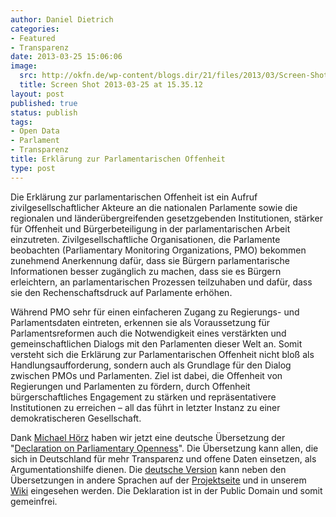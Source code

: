 ```yaml
---
author: Daniel Dietrich
categories:
- Featured
- Transparenz
date: 2013-03-25 15:06:06
image:
  src: http://okfn.de/wp-content/blogs.dir/21/files/2013/03/Screen-Shot-2013-03-25-at-15.35.12.png
  title: Screen Shot 2013-03-25 at 15.35.12
layout: post
published: true
status: publish
tags:
- Open Data
- Parlament
- Transparenz
title: Erklärung zur Parlamentarischen Offenheit
type: post
---
```


Die Erklärung zur parlamentarischen Offenheit ist ein Aufruf zivilgesellschaftlicher Akteure an die nationalen Parlamente sowie die regionalen und länderübergreifenden gesetzgebenden Institutionen, stärker für Offenheit und Bürgerbeteiligung in der parlamentarischen Arbeit einzutreten. Zivilgesellschaftliche Organisationen, die Parlamente beobachten (Parliamentary Monitoring Organizations, PMO) bekommen zunehmend Anerkennung dafür, dass sie Bürgern parlamentarische Informationen besser zugänglich zu machen, dass sie es Bürgern erleichtern, an parlamentarischen Prozessen teilzuhaben und dafür, dass sie den Rechenschaftsdruck auf Parlamente erhöhen. 

Während PMO sehr für einen einfacheren Zugang zu Regierungs- und Parlamentsdaten eintreten, erkennen sie als Voraussetzung für Parlamentsreformen auch die Notwendigkeit eines verstärkten und gemeinschaftlichen Dialogs mit den Parlamenten dieser Welt an. Somit versteht sich die Erklärung zur Parlamentarischen Offenheit nicht bloß als Handlungsaufforderung, sondern auch als Grundlage für den Dialog zwischen PMOs und Parlamenten. Ziel ist dabei, die Offenheit von Regierungen und Parlamenten zu fördern, durch Offenheit bürgerschaftliches Engagement zu stärken und repräsentativere Institutionen zu erreichen – all das führt in letzter Instanz zu einer demokratischeren Gesellschaft.

Dank [Michael Hörz](http://www.michael-hoerz.de/) haben wir jetzt eine deutsche Übersetzung der "[Declaration on Parliamentary Openness](http://www.openingparliament.org/)". Die Übersetzung kann allen, die sich in Deutschland für mehr Transparenz und offene Daten einsetzen, als Argumentationshilfe dienen. Die [deutsche Version](http://openingparliament.s3.amazonaws.com/docs/declaration/1.0/german.pdf) kann neben den Übersetzungen in andere Sprachen auf der [Projektseite](http://www.openingparliament.org/declaration) und in unserem [Wiki](http://wiki.okfn.de/Erklaerung_Parlamentarische_Offenheit) eingesehen werden. Die Deklaration ist in der Public Domain und somit gemeinfrei.